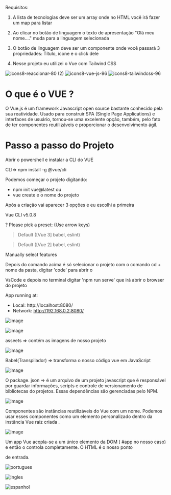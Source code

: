 Requisitos:

1) A lista de tecnologias deve ser um array onde no HTML você irá fazer um map para listar

2) Ao clicar no botão de linguagem  o texto de apresentação "Olá meu nome...." muda para
a linguagem selecionada

3) O botão de linguagem  deve ser um componente onde você passará 3 propriedades: Título,
ícone e o click dele

4) Nesse projeto eu utilizei o Vue com Tailwind CSS


![icons8-reaccionar-80 (2)](https://user-images.githubusercontent.com/98665329/209465954-604530b1-5fb5-423f-ba71-5c6200cc95d5.png)
![icons8-vue-js-96](https://user-images.githubusercontent.com/98665329/209465910-fba3bd5a-f181-47fd-b55e-ccf3a6bcc038.png)
![icons8-tailwindcss-96](https://user-images.githubusercontent.com/98665329/209465949-d423abf0-d846-4dca-9025-76fdab030f8e.png)

# O que é o VUE ?

O Vue.js é um framework Javascript open source bastante conhecido pela sua reatividade. Usado para construir SPA (Single Page Applications) e interfaces de usuário, tornou-se uma excelente opção, também, pelo fato de ter componentes reutilizáveis e proporcionar o desenvolvimento ágil.


# Passo a passo do Projeto

Abrir o powershell e instalar a CLI do VUE

CLI=> npm install -g @vue/cli

Podemos começar o projeto digitando:

* npm init vue@latest  ou 
* vue create e o nome do projeto

Após a criação vai aparecer 3 opções e eu escolhi a primeira

Vue CLI v5.0.8

? Please pick a preset: (Use arrow keys)

> Default ([Vue 3] babel, eslint)

> Default ([Vue 2] babel, eslint)
  
  Manually select features
  
Depois do comando acima é só selecionar  o projeto com o comando cd + nome da pasta, digitar 'code' para abrir o

VsCode e depois no terminal digitar 'npm run serve' que irá abrir o browser  do projeto

 App running at:
  - Local:   http://localhost:8080/
  - Network: http://192.168.0.2:8080/

![image](https://user-images.githubusercontent.com/98665329/209466797-b0317ecc-6b27-42fa-bc47-6097b0959d42.png)

![image](https://user-images.githubusercontent.com/98665329/209469514-eb3d24f0-1b14-410e-b075-34e7e85f5004.png)

asseets => contém as imagens de nosso projeto

![image](https://user-images.githubusercontent.com/98665329/209469461-658686ea-0ddf-4ff7-8d84-454071f599a9.png)


Babel(Transpilador) => transforma o nosso código vue em JavaScript

![image](https://user-images.githubusercontent.com/98665329/209469969-406c7286-5e81-4723-8eb4-296f5af3d34b.png)

O package. json => é um arquivo de um projeto javascript que é responsável por guardar informações, scripts e controle de 
versionamento de bibliotecas do projetos. Essas dependências são gerenciadas pelo NPM.

![image](https://user-images.githubusercontent.com/98665329/209470405-c92c2933-2586-4130-8131-57c903e88e5f.png)

Componentes são instâncias reutilizáveis do Vue com um nome. Podemos usar esses componentes como um elemento personalizado 
dentro da instância Vue raiz criada .

![image](https://user-images.githubusercontent.com/98665329/209471456-a52f34e9-ec16-4fc3-9024-5d67a4a301f1.png)

Um app Vue acopla-se a um único elemento da DOM ( #app no nosso caso) e então o controla completamente. O HTML é o nosso ponto 

de entrada.


![portugues](https://user-images.githubusercontent.com/98665329/207727131-086301c1-8783-4477-9a0b-5b7f65b1061e.PNG)


![ingles](https://user-images.githubusercontent.com/98665329/207727156-68741e8c-0431-4709-8654-f6b08d96b2ed.PNG)


![espanhol](https://user-images.githubusercontent.com/98665329/207727178-2d323d39-85d3-4f36-aff9-274db3a02598.PNG)

